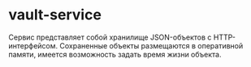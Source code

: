 # vault-service
Сервис представляет собой хранилище JSON-объектов с HTTP-интерфейсом. Сохраненные объекты размещаются в оперативной памяти, имеется возможность задать время жизни объекта.

